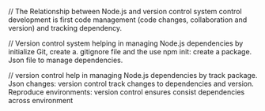 // The Relationship between Node.js and version control system control development is first code management (code changes, collaboration and version) and tracking dependency.

// Version control system helping in managing Node.js dependencies by initialize Git, create a. gitignore file and the use npm init: create a package. Json file to manage dependencies.

// version control help in managing Node.js dependencies by track package. Json changes: version control track changes to dependencies and version. Reproduce environments: version control ensures consist dependencies across environment 
